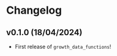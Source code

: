 # Changelog

<!--next-version-placeholder-->

## v0.1.0 (18/04/2024)

- First release of `growth_data_functions`!